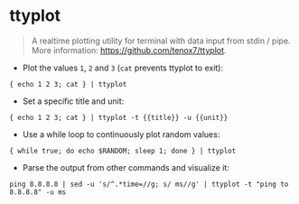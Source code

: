# ttyplot

> A realtime plotting utility for terminal with data input from stdin / pipe.
> More information: <https://github.com/tenox7/ttyplot>.

- Plot the values `1`, `2` and `3` (`cat` prevents ttyplot to exit):

`{ echo 1 2 3; cat } | ttyplot`

- Set a specific title and unit:

`{ echo 1 2 3; cat } | ttyplot -t {{title}} -u {{unit}}`

- Use a while loop to continuously plot random values:

`{ while true; do echo $RANDOM; sleep 1; done } | ttyplot`

- Parse the output from other commands and visualize it:

`ping 8.8.8.8 | sed -u 's/^.*time=//g; s/ ms//g' | ttyplot -t "ping to 8.8.8.8" -u ms`
